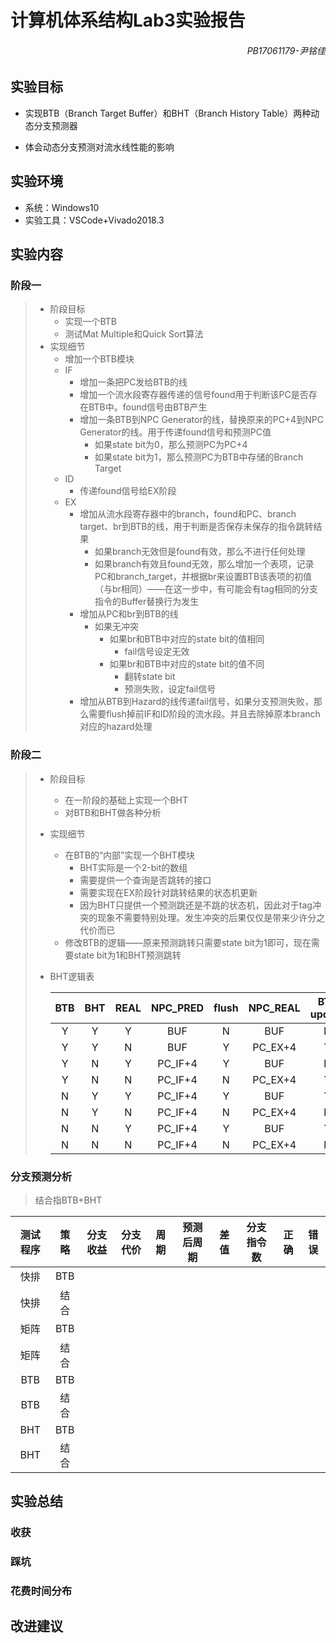 # 计算机体系结构Lab3实验报告

<h6 align="right">PB17061179-尹铭佳</h6>

## 实验目标

* 实现BTB（Branch Target Buffer）和BHT（Branch History Table）两种动态分支预测器

* 体会动态分支预测对流水线性能的影响

## 实验环境

* 系统：Windows10
* 实验工具：VSCode+Vivado2018.3

## 实验内容

### 阶段一

> * 阶段目标
>   * 实现一个BTB
>   * 测试Mat Multiple和Quick Sort算法
> * 实现细节
>   * 增加一个BTB模块
>   * IF
>     * 增加一条把PC发给BTB的线
>     * 增加一个流水段寄存器传递的信号found用于判断该PC是否存在BTB中。found信号由BTB产生
>     * 增加一条BTB到NPC Generator的线，替换原来的PC+4到NPC Generator的线。用于传递found信号和预测PC值
>       * 如果state bit为0，那么预测PC为PC+4
>       * 如果state bit为1，那么预测PC为BTB中存储的Branch Target
>   * ID
>     * 传递found信号给EX阶段
>   * EX
>     * 增加从流水段寄存器中的branch，found和PC、branch target、br到BTB的线，用于判断是否保存未保存的指令跳转结果
>       * 如果branch无效但是found有效，那么不进行任何处理
>       * 如果branch有效且found无效，那么增加一个表项，记录PC和branch_target，并根据br来设置BTB该表项的初值（与br相同）——在这一步中，有可能会有tag相同的分支指令的Buffer替换行为发生
>     * 增加从PC和br到BTB的线
>       * 如果无冲突
>         * 如果br和BTB中对应的state bit的值相同
>           * fail信号设定无效
>         * 如果br和BTB中对应的state bit的值不同
>           * 翻转state bit
>           * 预测失败，设定fail信号
>     * 增加从BTB到Hazard的线传递fail信号，如果分支预测失败，那么需要flush掉前IF和ID阶段的流水段。并且去除掉原本branch对应的hazard处理

### 阶段二

> * 阶段目标
>   * 在一阶段的基础上实现一个BHT
>   * 对BTB和BHT做各种分析
>   
> * 实现细节
>   * 在BTB的“内部”实现一个BHT模块
>     * BHT实际是一个2-bit的数组
>     * 需要提供一个查询是否跳转的接口
>     * 需要实现在EX阶段针对跳转结果的状态机更新
>     * 因为BHT只提供一个预测跳还是不跳的状态机，因此对于tag冲突的现象不需要特别处理。发生冲突的后果仅仅是带来少许分之代价而已
>   * 修改BTB的逻辑——原来预测跳转只需要state bit为1即可，现在需要state bit为1和BHT预测跳转
>   
> * BHT逻辑表
>
>   | BTB  | BHT  | REAL | NPC_PRED | flush | NPC_REAL | BTB update |
>   | :--: | :--: | :--: | :------: | :---: | :------: | :--------: |
>   |  Y   |  Y   |  Y   |   BUF    |   N   |   BUF    |     N      |
>   |  Y   |  Y   |  N   |   BUF    |   Y   | PC_EX+4  |     Y      |
>   |  Y   |  N   |  Y   | PC_IF+4  |   Y   |   BUF    |     N      |
>   |  Y   |  N   |  N   | PC_IF+4  |   N   | PC_EX+4  |     Y      |
>   |  N   |  Y   |  Y   | PC_IF+4  |   Y   |   BUF    |     Y      |
>   |  N   |  Y   |  N   | PC_IF+4  |   N   | PC_EX+4  |     N      |
>   |  N   |  N   |  Y   | PC_IF+4  |   Y   |   BUF    |     Y      |
>   |  N   |  N   |  N   | PC_IF+4  |   N   | PC_EX+4  |     N      |

### 分支预测分析

> 结合指BTB+BHT

| 测试程序 | 策略 | 分支收益 | 分支代价 | 周期 | 预测后周期 | 差值 | 分支指令数 | 正确 | 错误 |
| :------: | :--: | :------: | :------: | :--: | :--------: | :--: | :--------: | :--: | :--: |
|   快排   | BTB  |          |          |      |            |      |            |      |      |
|   快排   | 结合 |          |          |      |            |      |            |      |      |
|   矩阵   | BTB  |          |          |      |            |      |            |      |      |
|   矩阵   | 结合 |          |          |      |            |      |            |      |      |
|   BTB    | BTB  |          |          |      |            |      |            |      |      |
|   BTB    | 结合 |          |          |      |            |      |            |      |      |
|   BHT    | BTB  |          |          |      |            |      |            |      |      |
|   BHT    | 结合 |          |          |      |            |      |            |      |      |

## 实验总结

### 收获

### 踩坑

### 花费时间分布

## 改进建议

